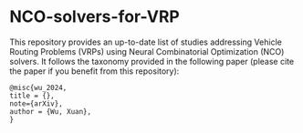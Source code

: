 # NCO-solvers-for-VRP
This repository provides an up-to-date list of studies addressing Vehicle Routing Problems (VRPs) using Neural Combinatorial Optimization (NCO) solvers. It follows the taxonomy provided in the following paper (please cite the paper if you benefit from this repository):

```
@misc{wu_2024,
title = {},
note={arXiv},
author = {Wu, Xuan},
}
```
